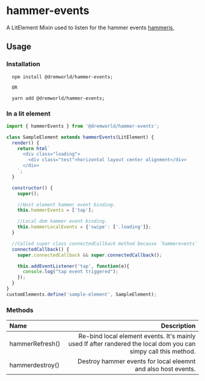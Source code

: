# hammer-events
A LitElement Mixin used to listen for the hammer events
[hammerjs](https://hammerjs.github.io/),

## Usage

### Installation
```
  npm install @dremworld/hammer-events;

  OR

  yarn add @dremworld/hammer-events;
```

### In a lit element
```js
import { hammerEvents } from '@dremworld/hammer-events';

class SampleElement extends hammerEvents(LitElement) {
  render() {
    return html`
      <div class="loading">
        <div class="test">horizontal layout center alignment</div>
      </div>
    `;
  }

  constructor() {
    super();

    //Host element hammer event binding.
    this.hammerEvents = ['tap'];

    //Local dom hammer event binding.
    this.hammerLocalEvents = {'swipe': ['.loading']};
  }

  //Called super class connectedCallback method because `hammerevents` is bind `connectedCallback` method.
  connectedCallback() {
    super.connectedCallback && super.connectedCallback();

    this.addEventListener('tap', function(e){
      console.log("tap event triggered");
    });
  }
}
customElements.define('sample-element', SampleElement);
```

### Methods
| Name | Description |  
| :------- | ----: |
| hammerRefresh() |  Re-bind local element events. It's mainly used If after randered the local dom you can simpy call this method. |
| hammerdestroy() | Destroy hammer events for local eleemnt and also host events. |